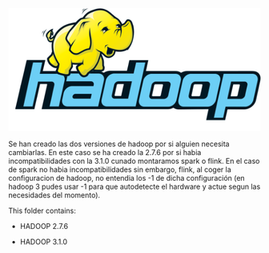 ![alt text](https://github.com/Kartonatic/tfm/blob/master/Hadoop/hadoop.png "Logo de hadoop")


Se han creado las dos versiones de hadoop por si alguien necesita cambiarlas. 
En este caso se ha creado la 2.7.6 por si habia incompatibilidades con la 3.1.0 
cunado montaramos spark o flink. En el caso de spark no habia incompatibilidades 
sin embargo, flink, al coger la configuracion de hadoop, no entendia los -1 de 
dicha configuración (en hadoop 3 pudes usar -1 para que autodetecte el hardware
y actue segun las necesidades del momento). 

This folder contains:

 - HADOOP 2.7.6

 - HADOOP 3.1.0

 